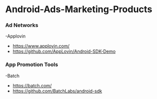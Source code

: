 # Android-Ads-Marketing-Products

### Ad Networks

 -Applovin 
  - https://www.applovin.com/
  - https://github.com/AppLovin/Android-SDK-Demo
 
 
 
 ### App Promotion Tools

-Batch
- https://batch.com/
- https://github.com/BatchLabs/android-sdk
